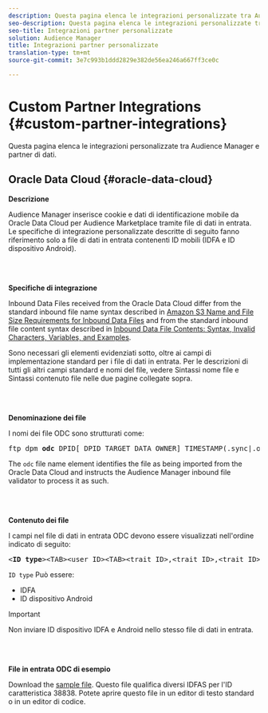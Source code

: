 ```yaml
---
description: Questa pagina elenca le integrazioni personalizzate tra Audience Manager e partner di dati.
seo-description: Questa pagina elenca le integrazioni personalizzate tra Audience Manager e partner di dati.
seo-title: Integrazioni partner personalizzate
solution: Audience Manager
title: Integrazioni partner personalizzate
translation-type: tm+mt
source-git-commit: 3e7c993b1ddd2829e382de56ea246a667ff3ce0c

---
```



# Custom Partner Integrations {#custom-partner-integrations}

Questa pagina elenca le integrazioni personalizzate tra Audience Manager e partner di dati.

## Oracle Data Cloud {#oracle-data-cloud}

**Descrizione**

Audience Manager inserisce cookie e dati di identificazione mobile da Oracle Data Cloud per Audience Marketplace tramite file di dati in entrata. Le specifiche di integrazione personalizzate descritte di seguito fanno riferimento solo a file di dati in entrata contenenti ID mobili (IDFA e ID dispositivo Android).

<br> 

**Specifiche di integrazione**

Inbound Data Files received from the Oracle Data Cloud differ from the standard inbound file name syntax described in [Amazon S3 Name and File Size Requirements for Inbound Data Files](/help/using/integration/sending-audience-data/batch-data-transfer-explained/inbound-s3-filenames.md) and from the standard inbound file content syntax described in [Inbound Data File Contents: Syntax, Invalid Characters, Variables, and Examples](/help/using/integration/sending-audience-data/batch-data-transfer-explained/inbound-file-contents.md).

Sono necessari gli elementi evidenziati sotto, oltre ai campi di implementazione standard per i file di dati in entrata. Per le descrizioni di tutti gli altri campi standard e nomi del file, vedere Sintassi nome file e Sintassi contenuto file nelle due pagine collegate sopra.

<br> 

**Denominazione dei file**

I nomi dei file ODC sono strutturati come:

<pre>ftp_dpm_<b>odc</b>_DPID[_DPID_TARGET_DATA_OWNER]_TIMESTAMP(.sync|.overwrite)[.SPLIT_NUMBER][.gz]</pre>

The `odc` file name element identifies the file as being imported from the Oracle Data Cloud and instructs the Audience Manager inbound file validator to process it as such.

<br> 

**Contenuto dei file**

I campi nel file di dati in entrata ODC devono essere visualizzati nell'ordine indicato di seguito:

<pre>&lt;<b>ID type</b>&gt;&lt;TAB&gt;&lt;user ID&gt;&lt;TAB&gt;&lt;trait ID&gt;,&lt;trait ID&gt;,&lt;trait ID&gt;,...</pre>

`ID type` Può essere:

* IDFA
* ID dispositivo Android

>[!IMPORTANT]
>
>Non inviare ID dispositivo IDFA e Android nello stesso file di dati in entrata.

<br> 

**File in entrata ODC di esempio**

Download the [sample file](/help/using/integration/assets/ftp_dpm_odc_12345_1556223815.sync). Questo file qualifica diversi IDFAS per l'ID caratteristica 38838. Potete aprire questo file in un editor di testo standard o in un editor di codice.